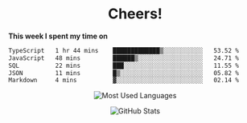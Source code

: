 <h1 align="center">Cheers!</h1>

**This week I spent my time on**
<!--START_SECTION:waka-->

```txt
TypeScript   1 hr 44 mins    █████████████▒░░░░░░░░░░░   53.52 %
JavaScript   48 mins         ██████▒░░░░░░░░░░░░░░░░░░   24.71 %
SQL          22 mins         ███░░░░░░░░░░░░░░░░░░░░░░   11.55 %
JSON         11 mins         █▒░░░░░░░░░░░░░░░░░░░░░░░   05.82 %
Markdown     4 mins          ▓░░░░░░░░░░░░░░░░░░░░░░░░   02.14 %
```

<!--END_SECTION:waka-->

<p align="center"><img src="https://github-readme-stats.vercel.app/api/top-langs/?username=thnkrn&layout=compact&hide=html&theme=tokyonight" alt="Most Used Languages" /></p>

<p align="center"><img src="https://github-readme-stats.vercel.app/api?username=thnkrn&show_icons=true&count_private=true&theme=tokyonight&show=reviews&hide_rank=false&rank_icon=github" alt="GitHub Stats" /></p>

<!-- <p align="center"><a href="https://wakatime.com"><img src="https://wakatime.com/share/@thnkrn/40092326-d1bd-471b-89da-9a7c63939402.png" /></p>
 -->
